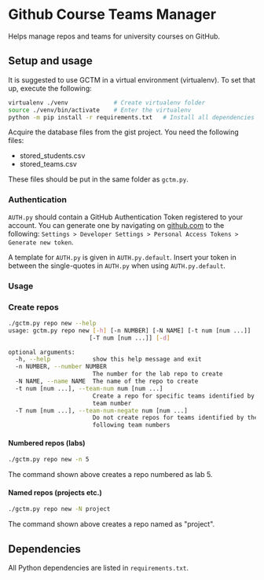 # Github Course Teams Manager

Helps manage repos and teams for university courses on GitHub.

## Setup and usage

It is suggested to use GCTM in a virtual environment (virtualenv). To set that up, execute the following:

```bash
virtualenv ./venv             # Create virtualenv folder
source ./venv/bin/activate    # Enter the virtualenv
python -m pip install -r requirements.txt   # Install all dependencies
```

Acquire the database files from the gist project. You need the following files:

- stored_students.csv
- stored_teams.csv

These files should be put in the same folder as `gctm.py`.

### Authentication

`AUTH.py` should contain a GitHub Authentication Token registered to your account. You can generate one by navigating on [github.com](https://github.com) to the following: `Settings > Developer Settings > Personal Access Tokens > Generate new token`.

A template for `AUTH.py` is given in `AUTH.py.default`. Insert your token in between the single-quotes in `AUTH.py` when using `AUTH.py.default`.

### Usage

### Create repos

```bash
./gctm.py repo new --help
usage: gctm.py repo new [-h] [-n NUMBER] [-N NAME] [-t num [num ...]]
                       [-T num [num ...]] [-d]

optional arguments:
  -h, --help            show this help message and exit
  -n NUMBER, --number NUMBER
                        The number for the lab repo to create
  -N NAME, --name NAME  The name of the repo to create
  -t num [num ...], --team-num num [num ...]
                        Create a repo for specific teams identified by the
                        team number
  -T num [num ...], --team-num-negate num [num ...]
                        Do not create repos for teams identified by the
                        following team numbers
```

#### Numbered repos (labs)

```bash
./gctm.py repo new -n 5
```

The command shown above creates a repo numbered as lab 5.

#### Named repos (projects etc.)

```bash
./gctm.py repo new -N project
```

The command shown above creates a repo named as "project".

## Dependencies

All Python dependencies are listed in `requirements.txt`.
